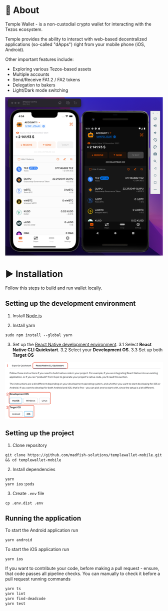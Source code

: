 # 📝 About

Temple Wallet -  is a non-custodial crypto wallet for interacting with the Tezos ecosystem.

Temple provides the ability to interact with web-based decentralized applications (so-called "dApps") right from your mobile phone (iOS, Android).

Other important features include:
- Exploring various Tezos-based assets
- Multiple accounts
- Send/Receive FA1.2 / FA2  tokens
- Delegation to bakers
- Light/Dark mode switching

![application screenshot](./docs/assets/readmeScreenshot.png)

# ▶️ Installation

Follow this steps to build and run wallet locally.

## Setting up the development environment

1. Install [Node.js](https://nodejs.org)

2. Install yarn
```
sudo npm install --global yarn
```

3. Set up the [React Native development environment](https://reactnative.dev/docs/environment-setup).
3.1 Select **React Native CLI Quickstart**.
3.2 Select your **Development OS**.
3.3 Set up both **Target OS**

![React Native environment setup screenshot](./docs/assets/reactNativeEnvironmentSetupScreenshoot.png)

## Setting up the project

1. Clone repository
```
git clone https://github.com/madfish-solutions/templewallet-mobile.git && cd templewallet-mobile
```

2. Install dependencies
```
yarn
yarn ios:pods
```

3. Create `.env` file
```
cp .env.dist .env
```

## Running the application

To start the Android application run
```
yarn android
```

To start the iOS application run
```
yarn ios
```

If you want to contribute your code, before making a pull request - ensure, that code passes all pipeline checks. You can manually to check it before a pull request running commands
```
yarn ts
yarn lint
yarn find-deadcode
yarn test
```
